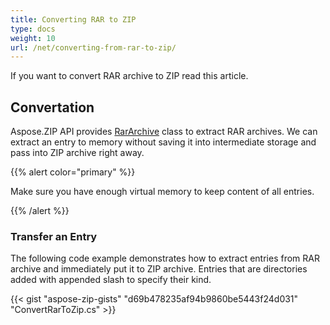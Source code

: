 ```yaml
---
title: Converting RAR to ZIP
type: docs
weight: 10
url: /net/converting-from-rar-to-zip/
---
```


If you want to convert RAR archive to ZIP read this article.

## **Convertation**
Aspose.ZIP API provides [RarArchive](https://reference.aspose.com/zip/net/aspose.zip.rar/rararchive) class to extract RAR archives. We can extract an entry to memory without saving it into intermediate storage and pass into ZIP archive right away.

{{% alert color="primary" %}} 

Make sure you have enough virtual memory to keep content of all entries.

{{% /alert %}} 

### **Transfer an Entry**
The following code example demonstrates how to extract entries from RAR archive and immediately put it to ZIP archive.
Entries that are directories added with appended slash to specify their kind.

{{< gist "aspose-zip-gists" "d69b478235af94b9860be5443f24d031" "ConvertRarToZip.cs" >}}